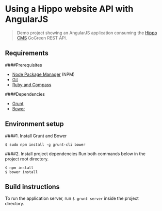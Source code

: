 Using a Hippo website API with AngularJS
========================================

> Demo project showing an AngularJS application consuming the [Hippo CMS](http://www.onehippo.com/en) GoGreen REST API.

## Requirements
####Prerequisites

* [Node Package Manager](https://npmjs.org/) (NPM)
* [Git](http://git-scm.com/)
* [Ruby and Compass](http://compass-style.org/install/)

####Dependencies

* [Grunt](http://gruntjs.com/)
* [Bower](http://bower.io/)

## Environment setup
####1. Install Grunt and Bower

    $ sudo npm install -g grunt-cli bower
    
####2. Install project dependencies
Run both commands below in the project root directory.

    $ npm install
    $ bower install

## Build instructions
To run the application server, run `$ grunt server` inside the project directory.
